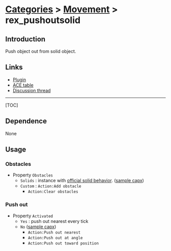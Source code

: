 # [Categories](categories.index.html) > [Movement](movement.index.html) > rex_pushoutsolid

## Introduction

Push object out from solid object.

## Links

- [Plugin](https://rexrainbow.github.io/C2RexDoc/repo/rex_pushoutsolid.7z)
- [ACE table](https://rexrainbow.github.io/C2RexDoc/c2rexpluginsACE/behavior_rex_pushoutsolid.html)
- [Discussion thread](https://www.scirra.com/forum/behavior-moveto_t63156)

----

[TOC]

## Dependence

None

## Usage

### Obstacles

- Property `Obstacles`
  - `Solids` : instance with [official solid behavior](https://www.scirra.com/manual/104/solid).  ([sample capx](https://onedrive.live.com/redir?resid=7497FD5EC94476E%21254&authkey=%21AKOYwGp-KA96yvA&ithint=file%2c.capx))
  - `Custom` : `Action:Add obstacle`
    - `Action:Clear obstacles`

### Push out

- Property `Activated`
  - `Yes` : push out nearest every tick
  - `No`  ([sample capx](https://1drv.ms/u/s!Am5HlOzVf0kHlXT1d-j2YYvmJLkg))
    - `Action:Push out nearest`
    - `Action:Push out at angle`
    - `Action:Push out toward position`